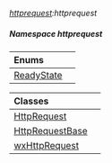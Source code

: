 _[httprequest](../../modules/httprequest/httprequest-module.md):httprequest_
##### Namespace httprequest

| Enums | |
|:---|:---|
| [ReadyState](httprequest-readystate.md) |  |

| Classes | |
|:---|:---|
| [HttpRequest](httprequest-httprequest.md) |  |
| [HttpRequestBase](httprequest-httprequestbase.md) |  |
| [wxHttpRequest](httprequest-wxhttprequest.md) |  |
